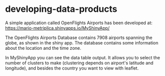 ﻿# developing-data-products

A simple application called OpenFlights Airports has been developed at: https://mario-metriplica.shinyapps.io/MyShinyApp/

The OpenFlights Airports Database contains 7908 airports spanning the globe, as shown in the shiny app. The database contains some information about the location and the time zone.

In MyShinyApp you can see the data table output. It allows you to select the number of clusters to make (clustering depends on airport's latitude and longitude), and besides the country you want to view with leaflet.

